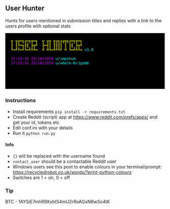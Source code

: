 ## User Hunter

Hunts for users mentioned in submission titles and replies with a link to the users profile with optional stats

![](https://github.com/impshum/user-hunter/blob/master/screenshot.jpg?raw=true)

### Instructions

- Install requirements ```pip install -r requirements.txt```
- Create Reddit (script) app at https://www.reddit.com/prefs/apps/ and get your id, tokens etc
- Edit conf.ini with your details
- Run it ```python run.py```

#### Info

- ```{}``` will be replaced with the username found
- ```contact_user``` should be a contactable Reddit user
- Windows users see this post to enable colours in your terminal/prompt: https://recycledrobot.co.uk/words/?print-python-colours
- Switches are 1 = on, 0 = off

### Tip

BTC - 1AYSiE7mhR9XshtS4mU2rRoAGxN8wSo4tK
